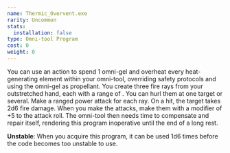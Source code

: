 ```yaml
---
name: Thermic_Overvent.exe
rarity: Uncommon
stats:
  installation: false
type: Omni-tool Program
cost: 0
weight: 0
---
```

You can use an action to spend 1 omni-gel and overheat every heat-generating element within your omni-tool, overriding
safety protocols and using the omni-gel as propellant. You create three fire rays from your outstretched hand, each
with a range of <me-distance length="600" />. You can hurl them at one target or several. Make a ranged power attack
for each ray. On a hit, the target takes 2d6 fire damage. When you make the attacks, make them with a modifier of +5
to the attack roll. The omni-tool then needs time to compensate and repair itself, rendering this program inoperative
until the end of a long rest.

__Unstable__: When you acquire this program, it can be used 1d6 times before the code becomes too unstable to use.
